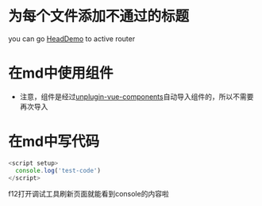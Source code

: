 # 为每个文件添加不通过的标题
you can go [HeadDemo](#/components/markdowns/demo/HeadDemo) to active router

# 在md中使用组件
* 注意，组件是经过[unplugin-vue-components](https://github.com/antfu/unplugin-vue-components)自动导入组件的，所以不需要再次导入
<IconDemo></IconDemo>

# 在md中写代码
```ts
<script setup>
  console.log('test-code')
</script>
```
f12打开调试工具刷新页面就能看到console的内容啦
<!-- 代码 -->
<script setup>
  console.log('test-code')
</script>
